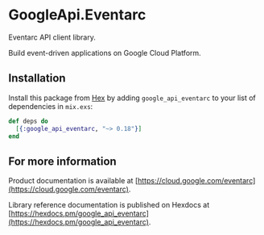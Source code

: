 # GoogleApi.Eventarc

Eventarc API client library.

Build event-driven applications on Google Cloud Platform.

## Installation

Install this package from [Hex](https://hex.pm) by adding
`google_api_eventarc` to your list of dependencies in `mix.exs`:

```elixir
def deps do
  [{:google_api_eventarc, "~> 0.18"}]
end
```

## For more information

Product documentation is available at [https://cloud.google.com/eventarc](https://cloud.google.com/eventarc).

Library reference documentation is published on Hexdocs at
[https://hexdocs.pm/google_api_eventarc](https://hexdocs.pm/google_api_eventarc).
